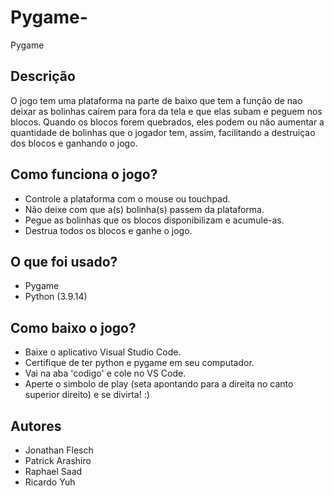 # Pygame-
Pygame

## Descrição
O jogo tem uma plataforma na parte de baixo que tem a função de nao deixar as bolinhas caírem para fora da tela e que elas subam e peguem nos blocos. Quando os blocos forem quebrados, eles podem ou não aumentar a quantidade de bolinhas que o jogador tem, assim, facilitando a destruiçao dos blocos e ganhando o jogo.

## Como funciona o jogo?
- Controle a plataforma com o mouse ou touchpad.
- Não deixe com que a(s) bolinha(s) passem da plataforma. 
- Pegue as bolinhas que os blocos disponibilizam e acumule-as.
- Destrua todos os blocos e ganhe o jogo.

## O que foi usado?
- Pygame
- Python (3.9.14)

## Como baixo o jogo?
- Baixe o aplicativo Visual Studio Code.
- Certifique de ter python e pygame em seu computador.
- Vai na aba 'codigo' e cole no VS Code.
- Aperte o simbolo de play (seta apontando para a direita no canto superior direito) e se divirta! :)

## Autores
- Jonathan Flesch
- Patrick Arashiro
- Raphael Saad
- Ricardo Yuh